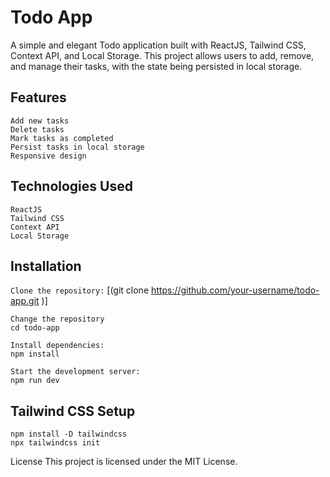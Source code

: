 # Todo App

A simple and elegant Todo application built with ReactJS, Tailwind CSS, Context API, and Local Storage. This project allows users to add, remove, and manage their tasks, with the state being persisted in local storage.


## Features
```
Add new tasks
Delete tasks
Mark tasks as completed
Persist tasks in local storage
Responsive design
```



## Technologies Used

```
ReactJS
Tailwind CSS
Context API
Local Storage
```


## Installation
`Clone the repository:`
[(git clone https://github.com/your-username/todo-app.git
)]
```
Change the repository
cd todo-app

Install dependencies:
npm install

Start the development server:
npm run dev
```

## Tailwind CSS Setup
``` Install Tailwind CSS:
npm install -D tailwindcss
npx tailwindcss init
```

License
This project is licensed under the MIT License.

